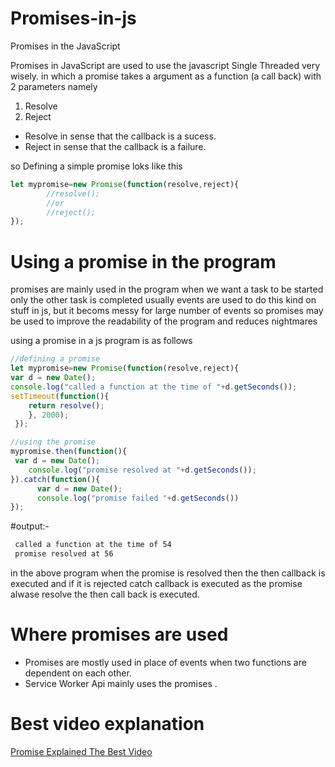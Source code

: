 # Promises-in-js
Promises in the JavaScript 

Promises in JavaScript are used to use the javascript Single Threaded very wisely.
in which a promise takes a argument as a function (a call back) with 2 parameters namely 

1. Resolve
2. Reject

+ Resolve in sense that the callback is a sucess.
+ Reject in sense that the callback is a failure.

so Defining a simple promise loks like this 

```javascript
let mypromise=new Promise(function(resolve,reject){
        //resolve();
        //or
        //reject();
});
```
# Using a promise in the program
  
  promises are mainly used in the program when we want a task to be started only the other task is completed
  usually events are used to do this kind on stuff in js, but it becoms messy for large number of events so
  promises may be used to improve the readability of the program and reduces nightmares
  
  using a promise in a js program is as follows
```javascript
//defining a promise
let mypromise=new Promise(function(resolve,reject){
var d = new Date();
console.log("called a function at the time of "+d.getSeconds());
setTimeout(function(){
	return resolve();
	}, 2000);
 });

//using the promise
mypromise.then(function(){
 var d = new Date();
	console.log("promise resolved at "+d.getSeconds());
}).catch(function(){
	  var d = new Date();
	  console.log("promise failed "+d.getSeconds())
});
```

#output:-
```html
 called a function at the time of 54
 promise resolved at 56
```

in the above program when the promise is resolved then the then callback is executed and if it is rejected catch callback is executed
as the promise alwase resolve the then call back is executed.

# Where promises are used 
+ Promises are mostly used in place of events when two functions are dependent on each other.
+ Service Worker Api mainly uses the promises .

# Best video explanation
<a href="https://www.youtube.com/embed/s6SH72uAn3Q?list=PLYswWC54mIBiBNczi4gcc4yjBIHh4OhDz&amp;ecver=1">Promise Explained The Best Video </a>

